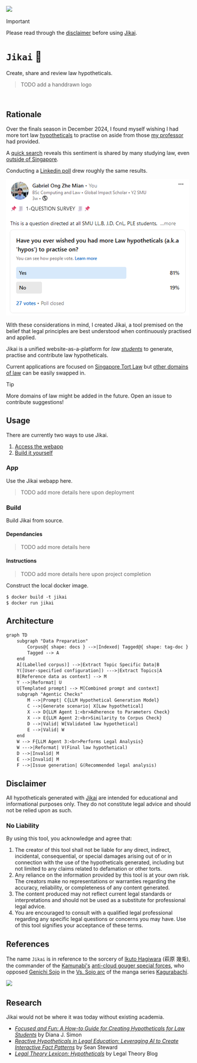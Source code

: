 [![](https://img.shields.io/badge/jikai_1.0-build-orange)](https://github.com/gongahkia/jikai/releases/tag/1.0)

> [!IMPORTANT]  
> Please read through the [disclaimer](#disclaimer) before using [Jikai](https://github.com/gongahkia/jikai).  

# `Jikai` 🧲

Create, share and review law hypotheticals.

> TODO add a handdrawn logo

![]()

## Rationale

Over the finals season in December 2024, I found myself wishing I had more tort law [hypotheticals](https://successatmls.com/hypos/) to practise on aside from those [my professor](https://www.linkedin.com/in/jerroldsoh/?originalSubdomain=sg) had provided.
  
A [quick search](https://www.reddit.com/r/LawSchool/comments/16istgs/where_to_find_hypos/) reveals this sentiment is shared by many studying law, even [outside of Singapore](https://www.reddit.com/r/findareddit/comments/ssr9wk/a_community_for_hypothetical_legal_questions/).
  
Conducting a [Linkedin poll](https://www.linkedin.com/posts/gabriel-zmong_smu-law-linkedin-activity-7269531363463049217-DXUm?utm_source=share&utm_medium=member_desktop) drew roughly the same results.

![](./asset/poll.png)

With these considerations in mind, I created Jikai, a tool premised on the belief that legal principles are best understood when continuously practised and applied.  

Jikai is a unified website-as-a-platform for *law [students](https://www.goodreads.com/quotes/3206899-a-man-cannot-understand-the-art-he-is-studying-if)* to generate, practise and contribute law hypotheticals.

Current applications are focused on [Singapore Tort Law](https://www.sal.org.sg/Resources-Tools/Publications/Overview/PublicationsDetails/id/183) but [other domains of law](https://lawforcomputerscientists.pubpub.org/pub/d3mzwako/release/7) can be easily swapped in.

> [!TIP]  
> More domains of law might be added in the future. Open an issue to contribute suggestions!  

## Usage

There are currently two ways to use Jikai.

1. [Access the webapp](#app)
2. [Build it yourself](#build)

### App

Use the Jikai webapp here.

> TODO add more details here upon deployment

### Build 

Build Jikai from source.

#### Dependancies

> TODO add more details here

#### Instructions

> TODO add more details here upon project completion

Construct the local docker image.

```console
$ docker build -t jikai
$ docker run jikai
```

## Architecture

```mermaid
graph TD
    subgraph "Data Preparation"
        Corpus@{ shape: docs } -->|Indexed| Tagged@{ shape: tag-doc }
        Tagged --> A
    end
    A[(Labelled corpus)] -->|Extract Topic Specific Data|B
    Y([User-specified configuration]) --->|Extract Topics|A
    B[Reference data as context] --> M
    Y -->|Reformat| U
    U[Templated prompt] --> M[Combined prompt and context]
    subgraph "Agentic Checks"
        M -->|Prompt| C{LLM Hypothetical Generation Model}
        C -->|Generate scenario| X[Law hypothetical]
        X --> D{LLM Agent 1:<br>Adherence to Parameters Check}
        X --> E{LLM Agent 2:<br>Similarity to Corpus Check}
        D -->|Valid| W[Validated law hypothetical]
        E -->|Valid| W
    end
    W --> F{LLM Agent 3:<br>Performs Legal Analysis}
    W --->|Reformat| V(Final law hypothetical)
    D -->|Invalid| M
    E -->|Invalid| M
    F -->|Issue generation| G(Recommended legal analysis)
```

## Disclaimer

All hypotheticals generated with [Jikai](https://github.com/gongahkia/jikai) are intended for educational and informational purposes only. They do not constitute legal advice and should not be relied upon as such. 

### No Liability

By using this tool, you acknowledge and agree that:

1. The creator of this tool shall not be liable for any direct, indirect, incidental, consequential, or special damages arising out of or in connection with the use of the hypotheticals generated, including but not limited to any claims related to defamation or other torts.
2. Any reliance on the information provided by this tool is at your own risk. The creators make no representations or warranties regarding the accuracy, reliability, or completeness of any content generated.
3. The content produced may not reflect current legal standards or interpretations and should not be used as a substitute for professional legal advice.
4. You are encouraged to consult with a qualified legal professional regarding any specific legal questions or concerns you may have. Use of this tool signifies your acceptance of these terms.

## References

The name `Jikai` is in reference to the sorcery of [Ikuto Hagiwara](https://kagurabachi.fandom.com/wiki/Ikuto_Hagiwara) (萩原 幾兎), the commander of the [Kamunabi's](https://kagurabachi.fandom.com/wiki/Kamunabi) [anti-cloud gouger special forces](https://kagurabachi.fandom.com/wiki/Kamunabi#Anti-Cloud_Gouger_Special_Forces), who opposed [Genichi Sojo](https://kagurabachi.fandom.com/wiki/Genichi_Sojo) in the [Vs. Sojo arc](https://kagurabachi.fandom.com/wiki/Vs._Sojo_Arc) of the manga series [Kagurabachi](https://kagurabachi.fandom.com/wiki/Kagurabachi_Wiki).

![](https://static.wikia.nocookie.net/kagurabachi/images/f/f7/Ikuto_Hagiwara_Portrait.png/revision/latest?cb=20231206044607)

## Research

Jikai would not be where it was today without existing academia.  

* [*Focused and Fun: A How-to Guide for
Creating Hypotheticals for Law
Students*](https://scribes.org/wp-content/uploads/2022/10/Simon-8.23.21.pdf) by Diana J. Simon
* [*Reactive Hypotheticals in Legal Education: Leveraging AI to Create Interactive Fact Patterns*](https://papers.ssrn.com/sol3/papers.cfm?abstract_id=4763738) by Sean Steward
* [*Legal Theory Lexicon: Hypotheticals*](https://lsolum.typepad.com/legaltheory/2023/01/legal-theory-lexicon-hypotheticals.html) by Legal Theory Blog
